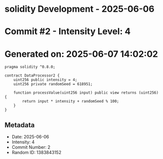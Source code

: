 ﻿# solidity Development - 2025-06-06
# Commit #2 - Intensity Level: 4
# Generated on: 2025-06-07 14:02:02
```solidity
pragma solidity ^0.8.0;

contract DataProcessor2 {
    uint256 public intensity = 4;
    uint256 private randomSeed = 618951;

    function processValue(uint256 input) public view returns (uint256) {
        return input * intensity + randomSeed % 100;
    }
}
```
## Metadata
- Date: 2025-06-06
- Intensity: 4
- Commit Number: 2
- Random ID: 1383843152
